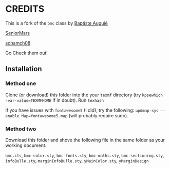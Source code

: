 # CREDITS

This is a fork of the `bmc` class by [Baptiste Auguié](https://github.com/tecosaur/BMC/tree/master)

[SeniorMars](https://github.com/SeniorMars/dotfiles/tree/main/latex_template)

[sohamch08](https://github.com/sohamch08/Eye-Candy-Lecture-Notes-Theme)

Go Check them out!





## Installation

### Method one

Clone (or download) this folder into the your
`texmf` directory (try `kpsewhich -var-value=TEXMFHOME` if in doubt).
Run `texhash`

If you have issues with `fontawesome5` (I did), try the following:
`updmap-sys --enable Map=fontawesome5.map` (will probably require sudo).

### Method two

Download this folder and shove the following file in the same folder as your working document.

`bmc.cls`, `bmc-color.sty`, `bmc-fonts.sty`, `bmc-maths.sty`, `bmc-sectioning.sty`, `infoBulle.sty`, `marginInfoBulle.sty`, `yMainColor.sty`, `yMarginDesign`
